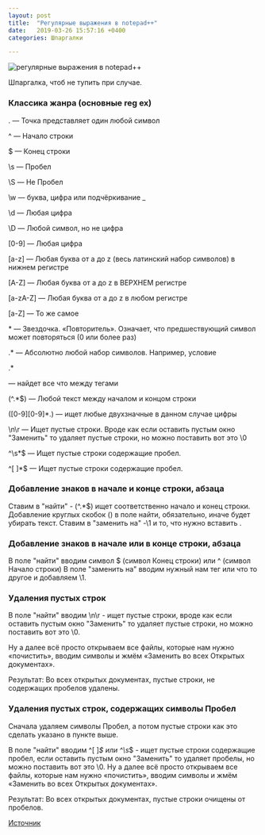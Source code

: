 ```yaml
---
layout: post
title:  "Регулярные выражения в notepad++"
date:   2019-03-26 15:57:16 +0400
categories: Шпаргалки

---
```

![регулярные выражения в notepad++](https://partizanzero.github.io/images/notepad.png)

Шпаргалка, чтоб не тупить при случае.

### Классика жанра (основные reg ex)

. — Точка представляет один любой символ

^ — Начало строки

$ — Конец строки

\s — Пробел

\S — Не Пробел

\w — буква, цифра или подчёркивание _

\d — Любая цифра

\D — Любой символ, но не цифра

[0-9] — Любая цифра

[a-z] — Любая буква от a до z (весь латинский набор символов) в нижнем регистре

[A-Z] — Любая буква от a до z в ВЕРХНЕМ регистре

[a-zA-Z] — Любая буква от a до z в любом регистре

[a-Z] — То же самое

\* — Звездочка. «Повторитель». Означает, что предшествующий символ может повторяться (0 или более раз)

.* — Абсолютно любой набор символов. Например, условие <p> .*</p> — найдет все что между тегами <p> </p>

(^.*$) — Любой текст между началом и концом строки

([0-9][0-9]*.) — ищет любые двухзначные в данном случае цифры

\n\r — Ищет пустые строки. Вроде как если оставить пустым окно "Заменить" то удаляет пустые строки, но можно поставить вот это \0

^\s*$ — Ищет пустые строки содержащие пробел.

^[ ]*$ — Ищет пустые строки содержащие пробел.


### Добавление знаков в начале и конце строки, абзаца

Ставим в "найти" - (^.*$) ищет соответственно начало и конец строки.
Добавление круглых скобок () в поле найти, обязательно, иначе будет убирать текст.
Ставим в "заменить на" -\1 и то, что нужно вставить .

### Добавление знаков в начале или в конце строки, абзаца

В поле "найти" вводим символ $ (символ Конец строки) или ^ (символ Начало строки)
В поле "заменить на" вводим нужный нам тег или что то другое и добавляем \1.

### Удаления пустых строк

В поле "найти" вводим \n\r - ищет пустые строки, вроде как если оставить пустым окно "Заменить" то удаляет пустые строки, но можно поставить вот это \0. 

Ну а далее всё просто открываем все файлы, которые нам нужно «почистить», вводим символы и жмём «Заменить во всех Открытых документах».

Результат: Во всех открытых документах, пустые строки, не содержащих пробелов удалены.

### Удаления пустых строк, содержащих символы Пробел

Сначала удаляем символы Пробел, а потом пустые строки как это сделать указано в пункте выше.

В поле "найти" вводим ^[ ]*$ или ^\s*$ - ищет пустые строки содержащие пробел, если оставить пустым окно "Заменить" то удаляет пробелы, но можно поставить вот это \0. Ну а далее всё просто открываем все файлы, которые нам нужно «почистить», вводим символы и жмём «Заменить во всех Открытых документах».

Результат: Во всех открытых документах, пустые строки очищены от пробелов.


[Источник][источник]

[источник]: http://fadmin.ru/vopros/regulyarnye-vyrazheniya-v-notepad
